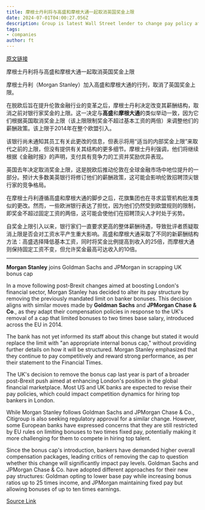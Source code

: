 ```yaml
---
title: 摩根士丹利将与高盛和摩根大通一起取消英国奖金上限
date: 2024-07-01T04:00:27.056Z
description: Group is latest Wall Street lender to change pay policy after curbs dropped in post-Brexit push to boost City of London
tags: 
- companies
author: ft
---
```


[原文链接](https://ft.com/content/4cf5caee-0b5f-45ea-bea2-e032cde4374f)

摩根士丹利将与高盛和摩根大通一起取消英国奖金上限

摩根士丹利（Morgan Stanley）加入高盛和摩根大通的行列，取消了英国奖金上限。

在脱欧后旨在提升伦敦金融行业的变革之后，摩根士丹利决定改变其薪酬结构，取消之前对银行家奖金的上限。这一决定与**高盛**和**摩根大通**的类似举动一致，因为它们根据英国取消奖金上限（该上限限制奖金不超过基本工资的两倍）来调整他们的薪酬政策。该上限于2014年在整个欧盟引入。

该银行尚未通知其员工有关此更改的信息，但表示将用“适当的内部奖金上限”来取代之前的上限，但没有提供有关其结构的更多细节。摩根士丹利强调，他们将继续根据《金融时报》的声明，支付具有竞争力的工资并奖励优异表现。

英国去年决定取消奖金上限，这是脱欧后推动伦敦在全球金融市场中地位提升的一部分。预计大多数美英银行将修订他们的薪酬政策，这可能会影响伦敦招聘顶尖银行家的竞争格局。

在摩根士丹利遵循高盛和摩根大通的脚步之后，花旗集团也在寻求监管机构批准类似的更改。然而，一些欧洲银行表达了担忧，因为他们仍然受到欧盟规则的限制，即奖金不超过固定工资的两倍，这可能会使他们在招聘顶尖人才时处于劣势。

自奖金上限引入以来，银行家们一直要求更高的整体薪酬待遇，导致批评者质疑取消上限是否会对工资水平产生重大影响。高盛和摩根大通采取了不同的新薪酬结构方法：高盛选择降低基本工资，同时将奖金比例提高到收入的25倍，而摩根大通则保持固定工资不变，但允许奖金最高可达收入的10倍。

---

 **Morgan Stanley** joins Goldman Sachs and JPMorgan in scrapping UK bonus cap  

In a move following post-Brexit changes aimed at boosting London's financial sector, Morgan Stanley has decided to alter its pay structure by removing the previously mandated limit on banker bonuses. This decision aligns with similar moves made by **Goldman Sachs** and **JPMorgan Chase & Co**., as they adapt their compensation policies in response to the UK's removal of a cap that limited bonuses to two times base salary, introduced across the EU in 
2014.  

The bank has not yet informed its staff about this change but stated it would replace the limit with "an appropriate internal bonus cap," without providing further details on how it will be structured. Morgan Stanley emphasized that they continue to pay competitively and reward strong performance, as per their statement to the Financial Times.  

The UK's decision to remove the bonus cap last year is part of a broader post-Brexit push aimed at enhancing London's position in the global financial marketplace. Most US and UK banks are expected to revise their pay policies, which could impact competition dynamics for hiring top bankers in London.  

While Morgan Stanley follows Goldman Sachs and JPMorgan Chase & Co., Citigroup is also seeking regulatory approval for a similar change. However, some European banks have expressed concerns that they are still restricted by EU rules on limiting bonuses to two times fixed pay, potentially making it more challenging for them to compete in hiring top talent.  

Since the bonus cap's introduction, bankers have demanded higher overall compensation packages, leading critics of removing the cap to question whether this change will significantly impact pay levels. Goldman Sachs and JPMorgan Chase & Co. have adopted different approaches for their new pay structures: Goldman opting to lower base pay while increasing bonus ratios up to 25 times income, and JPMorgan maintaining fixed pay but allowing bonuses of up to ten times earnings.

[Source Link](https://ft.com/content/4cf5caee-0b5f-45ea-bea2-e032cde4374f)

